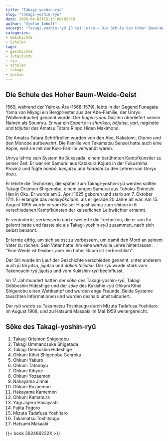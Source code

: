 ```yaml
---
title: "Takagi-yoshin-ryū"
slug: "takagi-yoshin-ryu"
date: 2006-04-02T15:13:00+02:00
author: "Stefan Imhoff"
excerpt: "Takagi-yoshin-ryū jū tai jutsu – Die Schule des Hoher Baum-Weide-Geist, deren Philosophie die Nachgiebigkeit ist (Eine Weide ist flexibel, aber ein hoher Baum ist zerbrechlich)."
categories:
- Geschichte
- Schulen
tags:
- geschichte
- jutaijustu
- ryu
- schulen
- takagi
- yoshin
---
```


## Die Schule des Hoher Baum-Weide-Geist

1569, während der Yeiroku Ära (1568-1579), lebte in der Gegend Funagata Yama von Miyagi ein Bergpriester aus der Abe-Familie, der Unryu (Wolkendrache) genannt wurde. Der *bugei* *ryūha* Daijiten überliefert seinen Namen als Sounryu. Er war ein Experte in *shuriken*, *bōjutsu*, *yari*, *naginata* und *taijutsu* des Amatsu Tatara Rinpo Hiden Makimono.

Die Amatsu Tatara Schriftrollen wurden von den Abe, Nakatomi, Otomo und den Monobe aufbewahrt. Die Familie von Takamatsu Sensei hatte auch eine Kopie, weil sie mit der Kuki-Familie verwandt waren.

Unryu lehrte sein System Ito Sukesada, einem berühmten Kampfkünstler zu seiner Zeit. Er war ein Samurai aus Katakura Kojuro in der Fukushima Provinz und fügte *hanbō*, *kenjutsu* und *kodachi* zu den Lehren von Unryu dazu.

Er lehrte die Techniken, die später zum Takagi-yoshin-*ryū* werden sollten Takagi Oriemon Shigenobu, einem jungen Samurai aus Tohoku-Shiroishi Han in Oku. Er wurde am 2. April 1625 geboren und starb am 7. Oktober 1711. Er erlangte das *menkyōkaiden*, als er gerade 20 Jahre alt war. Am 15. August 1695 wurde er vom Kaiser Higashiyama zum *shihan* in 6 verschiedenen Kampfkünsten der kaiserlichen Leibwächter ernannt.

Er veränderte, verbesserte und erweiterte die Techniken, die er von Ito gelernt hatte und fasste sie als Takagi-yoshin-*ryū* zusammen, nach sich selbst benannt.

Er lernte eifrig, um sich selbst zu verbessern, um damit den Mord an seinem Vater zu rächen. Sein Vater hatte ihm eine wertvolle Lehre hinterlassen: <q>Eine Weide ist flexibel, aber ein hoher Baum ist zerbrechlich</q>.

Der Stil wurde im Lauf der Geschichte verschieden genannt, unter anderem auch *jū tai jutsu*, *jūjutsu* und *daken taijutsu*. Der *ryū* wurde stark vom Takenouchi *ryū* *jūjutsu* und vom Kukishin-*ryū* beeinflusst.

Im 17. Jahrhundert hatten der *sōke* des Takagi-yoshin-*ryū*, Takagi Gebboshin Hideshige und der *sōke* des Kukishin-*ryū* Ohkuni Kihei Shigenobu einen Wettkampf und wurden enge Freunde. Beide Systeme tauschten Informationen und wurden deshalb umstrukturiert.

Der *ryū* wurde zu Takamatsu Toshitsugu durch Mizuta Tadafusa Yoshitaro im August 1908, und zu Hatsumi Masaaki im Mai 1959 weitergereicht.


## Sōke des Takagi-yoshin-ryū

1. Takagi Oriemon Shigenobu
2. Takagi Ummanosuke Shigetada
3. Takagi Gennoshin Hideshige
4. Ohkuni Kihei Shigenobu Genroku
5. Ohkuni Yakuro
6. Ohkuni Tatodayu
7. Ohkuni Kihyoe
8. Ohkuni Yozaemon
9. Nakayama Jinnai
10. Ohkuni Buzaemon
11. Hakayama Kamemon
12. Ohkuni Kamahura
13. Yagi Jigero Hasayashi
14. Fujita Togoro
15. Mizuta Tadafusa Yoshitaro
16. Takamatsu Toshitsugu
17. Hatsumi Masaaki

{{< book 392486232X >}}
